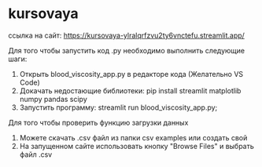 # kursovaya
ссылка на сайт: https://kursovaya-ylralqrfzvu2ty6vnctefu.streamlit.app/

Для того чтобы запустить код .py необходимо выполнить следующие шаги:
1) Открыть blood_viscosity_app.py в редакторе кода (Желательно VS Code)
2) Докачать недостающие библиотеки:
   pip install streamlit matplotlib numpy pandas scipy
3) Запустить программу:
   streamlit run blood_viscosity_app.py;
   
Для того чтобы проверить функцию загрузки данных
1) Можете скачать .csv файл из папки csv examples или создать свой
2) На запущенном сайте использовать кнопку "Browse Files" и выбрать файл .csv

